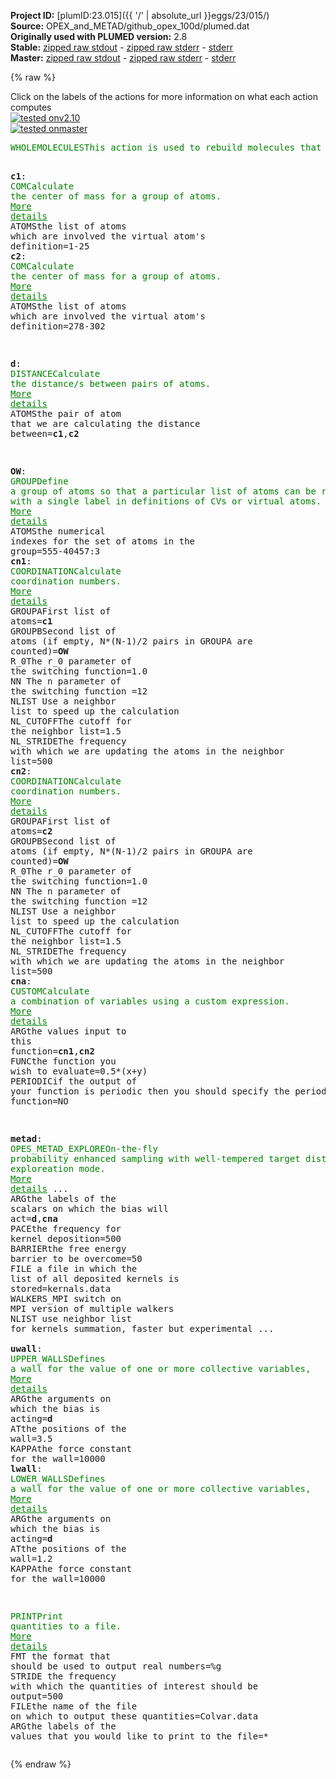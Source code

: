 **Project ID:** [plumID:23.015]({{ '/' | absolute_url }}eggs/23/015/)  
**Source:** OPEX_and_METAD/github_opex_100d/plumed.dat  
**Originally used with PLUMED version:** 2.8  
**Stable:** [zipped raw stdout](plumed.dat.plumed.stdout.txt.zip) - [zipped raw stderr](plumed.dat.plumed.stderr.txt.zip) - [stderr](plumed.dat.plumed.stderr)  
**Master:** [zipped raw stdout](plumed.dat.plumed_master.stdout.txt.zip) - [zipped raw stderr](plumed.dat.plumed_master.stderr.txt.zip) - [stderr](plumed.dat.plumed_master.stderr)  

{% raw %}
<div class="plumedpreheader">
<div class="headerInfo" id="value_details_data/OPEX_and_METAD/github_opex_100d/plumed.dat"> Click on the labels of the actions for more information on what each action computes </div>
<div class="containerBadge">
<div class="headerBadge"><a href="plumed.dat.plumed.stderr"><img src="https://img.shields.io/badge/v2.10-passing-green.svg" alt="tested onv2.10" /></a></div>
<div class="headerBadge"><a href="plumed.dat.plumed_master.stderr"><img src="https://img.shields.io/badge/master-passing-green.svg" alt="tested onmaster" /></a></div>
</div>
</div>
<pre class="plumedlisting">
<span class="plumedtooltip" style="color:green">WHOLEMOLECULES<span class="right">This action is used to rebuild molecules that can become split by the periodic boundary conditions. <a href="https://www.plumed.org/doc-master/user-doc/html/WHOLEMOLECULES" style="color:green">More details</a><i></i></span></span> <span class="plumedtooltip">ENTITY0<span class="right">the atoms that make up a molecule that you wish to align<i></i></span></span>=1-277 <span class="plumedtooltip">ENTITY1<span class="right">the atoms that make up a molecule that you wish to align<i></i></span></span>=278-554

<span style="display:none;" id="data/OPEX_and_METAD/github_opex_100d/plumed.dat">The WHOLEMOLECULES action with label <b></b> calculates something</span><b name="data/OPEX_and_METAD/github_opex_100d/plumed.datc1" onclick='showPath("data/OPEX_and_METAD/github_opex_100d/plumed.dat","data/OPEX_and_METAD/github_opex_100d/plumed.datc1","data/OPEX_and_METAD/github_opex_100d/plumed.datc1","brown")'>c1</b>: <span class="plumedtooltip" style="color:green">COM<span class="right">Calculate the center of mass for a group of atoms. <a href="https://www.plumed.org/doc-master/user-doc/html/COM" style="color:green">More details</a><i></i></span></span> <span class="plumedtooltip">ATOMS<span class="right">the list of atoms which are involved the virtual atom's definition<i></i></span></span>=1-25
<span style="display:none;" id="data/OPEX_and_METAD/github_opex_100d/plumed.datc1">The COM action with label <b>c1</b> calculates something</span><b name="data/OPEX_and_METAD/github_opex_100d/plumed.datc2" onclick='showPath("data/OPEX_and_METAD/github_opex_100d/plumed.dat","data/OPEX_and_METAD/github_opex_100d/plumed.datc2","data/OPEX_and_METAD/github_opex_100d/plumed.datc2","brown")'>c2</b>: <span class="plumedtooltip" style="color:green">COM<span class="right">Calculate the center of mass for a group of atoms. <a href="https://www.plumed.org/doc-master/user-doc/html/COM" style="color:green">More details</a><i></i></span></span> <span class="plumedtooltip">ATOMS<span class="right">the list of atoms which are involved the virtual atom's definition<i></i></span></span>=278-302

<span style="display:none;" id="data/OPEX_and_METAD/github_opex_100d/plumed.datc2">The COM action with label <b>c2</b> calculates something</span><b name="data/OPEX_and_METAD/github_opex_100d/plumed.datd" onclick='showPath("data/OPEX_and_METAD/github_opex_100d/plumed.dat","data/OPEX_and_METAD/github_opex_100d/plumed.datd","data/OPEX_and_METAD/github_opex_100d/plumed.datd","brown")'>d</b>: <span class="plumedtooltip" style="color:green">DISTANCE<span class="right">Calculate the distance/s between pairs of atoms. <a href="https://www.plumed.org/doc-master/user-doc/html/DISTANCE" style="color:green">More details</a><i></i></span></span> <span class="plumedtooltip">ATOMS<span class="right">the pair of atom that we are calculating the distance between<i></i></span></span>=<b name="data/OPEX_and_METAD/github_opex_100d/plumed.datc1">c1</b>,<b name="data/OPEX_and_METAD/github_opex_100d/plumed.datc2">c2</b>

<span style="display:none;" id="data/OPEX_and_METAD/github_opex_100d/plumed.datd">The DISTANCE action with label <b>d</b> calculates the following quantities:<table  align="center" frame="void" width="95%" cellpadding="5%"><tr><td width="5%"><b> Quantity </b>  </td><td><b> Description </b> </td></tr><tr><td width="5%">d.value</td><td>the DISTANCE between this pair of atoms</td></tr></table></span><b name="data/OPEX_and_METAD/github_opex_100d/plumed.datOW" onclick='showPath("data/OPEX_and_METAD/github_opex_100d/plumed.dat","data/OPEX_and_METAD/github_opex_100d/plumed.datOW","data/OPEX_and_METAD/github_opex_100d/plumed.datOW","brown")'>OW</b>: <span class="plumedtooltip" style="color:green">GROUP<span class="right">Define a group of atoms so that a particular list of atoms can be referenced with a single label in definitions of CVs or virtual atoms. <a href="https://www.plumed.org/doc-master/user-doc/html/GROUP" style="color:green">More details</a><i></i></span></span> <span class="plumedtooltip">ATOMS<span class="right">the numerical indexes for the set of atoms in the group<i></i></span></span>=555-40457:3
<span style="display:none;" id="data/OPEX_and_METAD/github_opex_100d/plumed.datOW">The GROUP action with label <b>OW</b> calculates something</span><b name="data/OPEX_and_METAD/github_opex_100d/plumed.datcn1" onclick='showPath("data/OPEX_and_METAD/github_opex_100d/plumed.dat","data/OPEX_and_METAD/github_opex_100d/plumed.datcn1","data/OPEX_and_METAD/github_opex_100d/plumed.datcn1","brown")'>cn1</b>: <span class="plumedtooltip" style="color:green">COORDINATION<span class="right">Calculate coordination numbers. <a href="https://www.plumed.org/doc-master/user-doc/html/COORDINATION" style="color:green">More details</a><i></i></span></span> <span class="plumedtooltip">GROUPA<span class="right">First list of atoms<i></i></span></span>=<b name="data/OPEX_and_METAD/github_opex_100d/plumed.datc1">c1</b> <span class="plumedtooltip">GROUPB<span class="right">Second list of atoms (if empty, N*(N-1)/2 pairs in GROUPA are counted)<i></i></span></span>=<b name="data/OPEX_and_METAD/github_opex_100d/plumed.datOW">OW</b> <span class="plumedtooltip">R_0<span class="right">The r_0 parameter of the switching function<i></i></span></span>=1.0 <span class="plumedtooltip">NN<span class="right"> The n parameter of the switching function <i></i></span></span>=12 <span class="plumedtooltip">NLIST<span class="right"> Use a neighbor list to speed up the calculation<i></i></span></span> <span class="plumedtooltip">NL_CUTOFF<span class="right">The cutoff for the neighbor list<i></i></span></span>=1.5 <span class="plumedtooltip">NL_STRIDE<span class="right">The frequency with which we are updating the atoms in the neighbor list<i></i></span></span>=500
<span style="display:none;" id="data/OPEX_and_METAD/github_opex_100d/plumed.datcn1">The COORDINATION action with label <b>cn1</b> calculates the following quantities:<table  align="center" frame="void" width="95%" cellpadding="5%"><tr><td width="5%"><b> Quantity </b>  </td><td><b> Description </b> </td></tr><tr><td width="5%">cn1.value</td><td>the value of the coordination</td></tr></table></span><b name="data/OPEX_and_METAD/github_opex_100d/plumed.datcn2" onclick='showPath("data/OPEX_and_METAD/github_opex_100d/plumed.dat","data/OPEX_and_METAD/github_opex_100d/plumed.datcn2","data/OPEX_and_METAD/github_opex_100d/plumed.datcn2","brown")'>cn2</b>: <span class="plumedtooltip" style="color:green">COORDINATION<span class="right">Calculate coordination numbers. <a href="https://www.plumed.org/doc-master/user-doc/html/COORDINATION" style="color:green">More details</a><i></i></span></span> <span class="plumedtooltip">GROUPA<span class="right">First list of atoms<i></i></span></span>=<b name="data/OPEX_and_METAD/github_opex_100d/plumed.datc2">c2</b> <span class="plumedtooltip">GROUPB<span class="right">Second list of atoms (if empty, N*(N-1)/2 pairs in GROUPA are counted)<i></i></span></span>=<b name="data/OPEX_and_METAD/github_opex_100d/plumed.datOW">OW</b> <span class="plumedtooltip">R_0<span class="right">The r_0 parameter of the switching function<i></i></span></span>=1.0 <span class="plumedtooltip">NN<span class="right"> The n parameter of the switching function <i></i></span></span>=12 <span class="plumedtooltip">NLIST<span class="right"> Use a neighbor list to speed up the calculation<i></i></span></span> <span class="plumedtooltip">NL_CUTOFF<span class="right">The cutoff for the neighbor list<i></i></span></span>=1.5 <span class="plumedtooltip">NL_STRIDE<span class="right">The frequency with which we are updating the atoms in the neighbor list<i></i></span></span>=500
<span style="display:none;" id="data/OPEX_and_METAD/github_opex_100d/plumed.datcn2">The COORDINATION action with label <b>cn2</b> calculates the following quantities:<table  align="center" frame="void" width="95%" cellpadding="5%"><tr><td width="5%"><b> Quantity </b>  </td><td><b> Description </b> </td></tr><tr><td width="5%">cn2.value</td><td>the value of the coordination</td></tr></table></span><b name="data/OPEX_and_METAD/github_opex_100d/plumed.datcna" onclick='showPath("data/OPEX_and_METAD/github_opex_100d/plumed.dat","data/OPEX_and_METAD/github_opex_100d/plumed.datcna","data/OPEX_and_METAD/github_opex_100d/plumed.datcna","brown")'>cna</b>: <span class="plumedtooltip" style="color:green">CUSTOM<span class="right">Calculate a combination of variables using a custom expression. <a href="https://www.plumed.org/doc-master/user-doc/html/CUSTOM" style="color:green">More details</a><i></i></span></span> <span class="plumedtooltip">ARG<span class="right">the values input to this function<i></i></span></span>=<b name="data/OPEX_and_METAD/github_opex_100d/plumed.datcn1">cn1</b>,<b name="data/OPEX_and_METAD/github_opex_100d/plumed.datcn2">cn2</b> <span class="plumedtooltip">FUNC<span class="right">the function you wish to evaluate<i></i></span></span>=0.5*(x+y) <span class="plumedtooltip">PERIODIC<span class="right">if the output of your function is periodic then you should specify the periodicity of the function<i></i></span></span>=NO

<span style="display:none;" id="data/OPEX_and_METAD/github_opex_100d/plumed.datcna">The CUSTOM action with label <b>cna</b> calculates the following quantities:<table  align="center" frame="void" width="95%" cellpadding="5%"><tr><td width="5%"><b> Quantity </b>  </td><td><b> Description </b> </td></tr><tr><td width="5%">cna.value</td><td>an arbitrary function</td></tr></table></span><b name="data/OPEX_and_METAD/github_opex_100d/plumed.datmetad" onclick='showPath("data/OPEX_and_METAD/github_opex_100d/plumed.dat","data/OPEX_and_METAD/github_opex_100d/plumed.datmetad","data/OPEX_and_METAD/github_opex_100d/plumed.datmetad","brown")'>metad</b>: <span class="plumedtooltip" style="color:green">OPES_METAD_EXPLORE<span class="right">On-the-fly probability enhanced sampling with well-tempered target distribution in exploreation mode. <a href="https://www.plumed.org/doc-master/user-doc/html/OPES_METAD_EXPLORE" style="color:green">More details</a><i></i></span></span> ...
   <span class="plumedtooltip">ARG<span class="right">the labels of the scalars on which the bias will act<i></i></span></span>=<b name="data/OPEX_and_METAD/github_opex_100d/plumed.datd">d</b>,<b name="data/OPEX_and_METAD/github_opex_100d/plumed.datcna">cna</b>
   <span class="plumedtooltip">PACE<span class="right">the frequency for kernel deposition<i></i></span></span>=500
   <span class="plumedtooltip">BARRIER<span class="right">the free energy barrier to be overcome<i></i></span></span>=50
   <span class="plumedtooltip">FILE<span class="right"> a file in which the list of all deposited kernels is stored<i></i></span></span>=kernals.data
   <span class="plumedtooltip">WALKERS_MPI<span class="right"> switch on MPI version of multiple walkers<i></i></span></span>
   <span class="plumedtooltip">NLIST<span class="right"> use neighbor list for kernels summation, faster but experimental<i></i></span></span>
...
<br/><span style="display:none;" id="data/OPEX_and_METAD/github_opex_100d/plumed.datmetad">The OPES_METAD_EXPLORE action with label <b>metad</b> calculates the following quantities:<table  align="center" frame="void" width="95%" cellpadding="5%"><tr><td width="5%"><b> Quantity </b>  </td><td><b> Description </b> </td></tr><tr><td width="5%">metad.bias</td><td>the instantaneous value of the bias potential</td></tr><tr><td width="5%">metad.rct</td><td>estimate of c(t)</td></tr><tr><td width="5%">metad.zed</td><td>estimate of Z_n</td></tr><tr><td width="5%">metad.neff</td><td>effective sample size</td></tr><tr><td width="5%">metad.nker</td><td>total number of compressed kernels used to represent the bias</td></tr><tr><td width="5%">metad.nlker</td><td>number of kernels in the neighbor list</td></tr><tr><td width="5%">metad.nlsteps</td><td>number of steps from last neighbor list update</td></tr></table></span><b name="data/OPEX_and_METAD/github_opex_100d/plumed.datuwall" onclick='showPath("data/OPEX_and_METAD/github_opex_100d/plumed.dat","data/OPEX_and_METAD/github_opex_100d/plumed.datuwall","data/OPEX_and_METAD/github_opex_100d/plumed.datuwall","brown")'>uwall</b>: <span class="plumedtooltip" style="color:green">UPPER_WALLS<span class="right">Defines a wall for the value of one or more collective variables, <a href="https://www.plumed.org/doc-master/user-doc/html/UPPER_WALLS" style="color:green">More details</a><i></i></span></span> <span class="plumedtooltip">ARG<span class="right">the arguments on which the bias is acting<i></i></span></span>=<b name="data/OPEX_and_METAD/github_opex_100d/plumed.datd">d</b> <span class="plumedtooltip">AT<span class="right">the positions of the wall<i></i></span></span>=3.5 <span class="plumedtooltip">KAPPA<span class="right">the force constant for the wall<i></i></span></span>=10000
<span style="display:none;" id="data/OPEX_and_METAD/github_opex_100d/plumed.datuwall">The UPPER_WALLS action with label <b>uwall</b> calculates the following quantities:<table  align="center" frame="void" width="95%" cellpadding="5%"><tr><td width="5%"><b> Quantity </b>  </td><td><b> Description </b> </td></tr><tr><td width="5%">uwall.bias</td><td>the instantaneous value of the bias potential</td></tr><tr><td width="5%">uwall.force2</td><td>the instantaneous value of the squared force due to this bias potential</td></tr></table></span><b name="data/OPEX_and_METAD/github_opex_100d/plumed.datlwall" onclick='showPath("data/OPEX_and_METAD/github_opex_100d/plumed.dat","data/OPEX_and_METAD/github_opex_100d/plumed.datlwall","data/OPEX_and_METAD/github_opex_100d/plumed.datlwall","brown")'>lwall</b>: <span class="plumedtooltip" style="color:green">LOWER_WALLS<span class="right">Defines a wall for the value of one or more collective variables, <a href="https://www.plumed.org/doc-master/user-doc/html/LOWER_WALLS" style="color:green">More details</a><i></i></span></span> <span class="plumedtooltip">ARG<span class="right">the arguments on which the bias is acting<i></i></span></span>=<b name="data/OPEX_and_METAD/github_opex_100d/plumed.datd">d</b> <span class="plumedtooltip">AT<span class="right">the positions of the wall<i></i></span></span>=1.2 <span class="plumedtooltip">KAPPA<span class="right">the force constant for the wall<i></i></span></span>=10000

<span style="display:none;" id="data/OPEX_and_METAD/github_opex_100d/plumed.datlwall">The LOWER_WALLS action with label <b>lwall</b> calculates the following quantities:<table  align="center" frame="void" width="95%" cellpadding="5%"><tr><td width="5%"><b> Quantity </b>  </td><td><b> Description </b> </td></tr><tr><td width="5%">lwall.bias</td><td>the instantaneous value of the bias potential</td></tr><tr><td width="5%">lwall.force2</td><td>the instantaneous value of the squared force due to this bias potential</td></tr></table></span><span class="plumedtooltip" style="color:green">PRINT<span class="right">Print quantities to a file. <a href="https://www.plumed.org/doc-master/user-doc/html/PRINT" style="color:green">More details</a><i></i></span></span> <span class="plumedtooltip">FMT<span class="right"> the format that should be used to output real numbers<i></i></span></span>=%g <span class="plumedtooltip">STRIDE<span class="right"> the frequency with which the quantities of interest should be output<i></i></span></span>=500 <span class="plumedtooltip">FILE<span class="right">the name of the file on which to output these quantities<i></i></span></span>=Colvar.data <span class="plumedtooltip">ARG<span class="right">the labels of the values that you would like to print to the file<i></i></span></span>=*
</pre>
{% endraw %}
